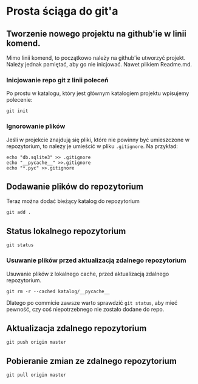 # Prosta ściąga do git'a

## Tworzenie nowego projektu na github'ie w linii komend.

Mimo linii komend, to początkowo należy na github'ie utworzyć projekt.
Należy jednak pamiętać, aby go nie inicjować. Nawet plikiem Readme.md.

### Inicjowanie repo git z linii poleceń

Po prostu w katalogu, który jest głównym katalogiem projektu wpisujemy polecenie:
```
git init
```

### Ignorowanie plików

Jeśli w projekcie znajdują się pliki, które nie powinny być umieszczone
w repozytorium, to należy je umieścić w pliku `.gitignore`. Na przykład:
```
echo "db.sqlite3" >> .gitignore
echo "__pycache__" >>.gitignore
echo "*.pyc" >>.gitignore
```

## Dodawanie plików do repozytorium

Teraz można dodać bieżący katalog do repozytorium
```
git add .
```

## Status lokalnego repozytorium

```
git status
```

### Usuwanie plików przed aktualizacją zdalnego repozytorium
Usuwanie plików z lokalnego cache, przed aktualizacją zdalnego repozytorium.
```
git rm -r --cached katalog/__pycache__
```
Dlatego po commicie zawsze warto sprawdzić `git status`, aby mieć
pewność, czy coś niepotrzebnego nie zostało dodane do repo.

## Aktualizacja zdalnego repozytorium
```
git push origin master
```

## Pobieranie zmian ze zdalnego repozytorium
```
git pull origin master
```

